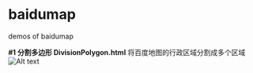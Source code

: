 # baidumap
demos of baidumap

**#1 分割多边形 DivisionPolygon.html**
    将百度地图的行政区域分割成多个区域
  ![Alt text](https://github.com/angrypandahu/baidumap/tree/master/screenshots/divisonPolygon.png)